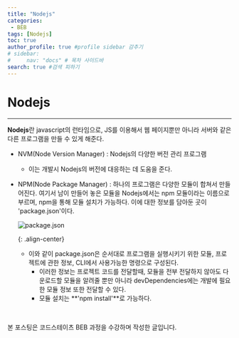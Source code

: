 ```yaml
---
title: "Nodejs"
categories:
 - BEB
tags: [Nodejs] 
toc: true
author_profile: true #profile sidebar 감추기
# sidebar:
#     nav: "docs" # 목차 사이드바
search: true #검색 피하기
---
```


# Nodejs

----------------------------

**Nodejs**란 javascript의 런타임으로, JS를 이용해서 웹 페이지뿐만 아니라 서버와 같은 다른 프로그램을 만들 수 있게 해준다. 

- NVM(Node Version Manager) : Nodejs의 다양한 버전 관리 프로그램

  - 이는 개발시 Nodejs의 버전에 대응하는 데 도움을 준다.

- NPM(Node Package Manager) : 하나의 프로그램은 다양한 모듈이 합쳐서 만들어진다. 여기서 남이 만들어 놓은 모듈을 Nodejs에서는 npm 모듈이라는 이름으로 부르며, npm을 통해 모듈 설치가 가능하다. 이에 대한 정보를 담아둔 곳이 'package.json'이다.

  ![package.json](../../images/2022-07-15-git/packagejson.png)

  {: .align-center}
  
  - 이와 같이 package.json은 순서대로 프로그램을 실행시키기 위한 모듈, 프로젝트에 관한 정보, CLI에서 사용가능한 명령으로 구성된다.
    - 이러한 정보는 프로젝트 코드를 전달할때, 모듈을 전부 전달하지 않아도 다운로드할 모듈을 알려줄 뿐만 아니라 devDependencies에는 개발에 필요한 모듈 정보 또한 전달할 수 있다.
    - 모듈 설치는 **'npm install'**로 가능하다.

<br>




<div class="notice">
  <p>본 포스팅은 코드스테이츠 BEB 과정을 수강하며 작성한 글입니다.</p>
</div>